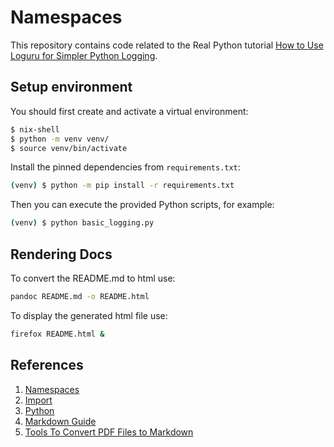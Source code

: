 # Namespaces

This repository contains code related to the Real Python tutorial [How to Use Loguru for Simpler Python Logging](https://realpython.com/python-loguru/).

## Setup environment

You should first create and activate a virtual environment:

```sh
$ nix-shell
$ python -m venv venv/
$ source venv/bin/activate
```

Install the pinned dependencies from `requirements.txt`:

```sh
(venv) $ python -m pip install -r requirements.txt
```

Then you can execute the provided Python scripts, for example:

```sh
(venv) $ python basic_logging.py
```

## Rendering Docs

To convert the README.md to html use:

```sh
pandoc README.md -o README.html
```

To display the generated html file use:

```sh
firefox README.html &
```


## References

1. [Namespaces](https://docs.python.org/3/tutorial/classes.html#python-scopes-and-namespaces)
2. [Import](https://docs.python.org/3/reference/simple_stmts.html#import)
3. [Python](https://nixos.wiki/wiki/Python)
4. [Markdown Guide](https://www.markdownguide.org/)
5. [Tools To Convert PDF Files to Markdown](https://pdf.wondershare.com/convert-pdf/pdf-to-markdown.html)
